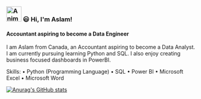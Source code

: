 ###  <img src="https://iam-weijie.github.io/wave/hand-emoji.svg" alt="Animated Emoji" width="40" height="40"> 😃 Hi, I'm Aslam!
#### Accountant aspiring to become a Data Engineer

I am Aslam from Canada, an Accountant aspiring to become a Data Analyst. I am currently pursuing learning Python and SQL.
I also enjoy creating business focused dashboards in PowerBI.

Skills: • Python (Programming Language) • SQL • Power BI • Microsoft Excel • Microsoft Word 

[![Anurag's GitHub stats](https://github-readme-stats.vercel.app/api?username=aslamfaleel)](https://github.com/anuraghazra/github-readme-stats)


<!--
**aslamfaleel/aslamfaleel** is a ✨ _special_ ✨ repository because its `README.md` (this file) appears on your GitHub profile.

Here are some ideas to get you started:
- 👋
- 🔭 I’m currently working on Python and SQL.
- 🌱 I’m currently learning Python and SQL.
- 👯 I’m looking to collaborate on Python and SQL.
- 🤔 I’m looking for help with ...
- 💬 Ask me about Python and SQL
- 📫 How to reach me: aslamfaleel@outlook.com  
- 😄 Pronouns: He/Him
- ⚡ Fun fact: ...
-->
